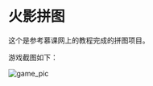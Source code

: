 # 火影拼图

这个是参考慕课网上的教程完成的拼图项目。

游戏截图如下：

![game_pic](https://github.com/wangzhengyi/HYPinTu/raw/master/screenshots/device-2016-08-16-163508.png)